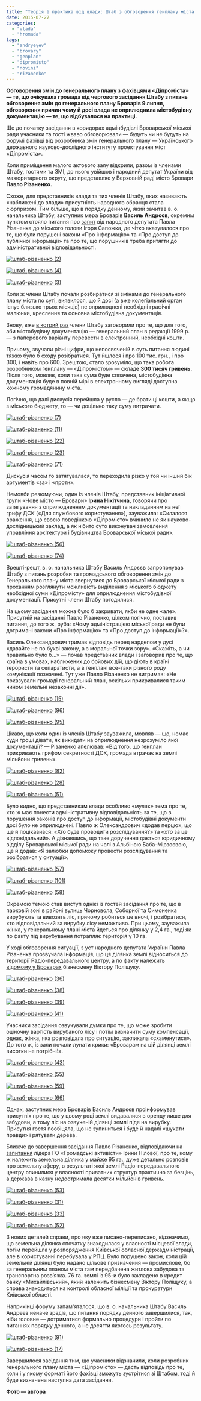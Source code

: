 ```yaml
---
title: "Теорія і практика від влади: Штаб з обговорення генплану міста змушують «топтатися на місці»"
date: 2015-07-27
categories: 
  - "vlada"
  - "hromada"
tags: 
  - "andryeyev"
  - "brovary"
  - "genplan"
  - "dipromisto"
  - "novini"
  - "rizanenko"
---
```


**Обговорення змін до генерального плану з фахівцями «Діпроміста» — те, що очікувала громада від чергового засідання Штабу з питань обговорення змін до генерального плану Броварів 9 липня, обговорення причин чому й досі влада не оприлюднила містобудівну документацію — те, що відбувалося на практиці.**

Ще до початку засідання в коридорах адмінбудівлі Броварської міської ради учасники та гості жваво обговорювали — будуть чи не будуть на форумі фахівці від розробника змін генерального плану — Українського державного науково-дослідного інституту проектування міст «Діпроміста».

Коли приміщення малого актового залу відкрили, разом із членами Штабу, гостями та ЗМІ, до нього увійшов і народний депутат України від мажоритарного округу, що представляє у Верховній раді місто Бровари **Павло Різаненко.**

Схоже, для представників влади та тих членів Штабу, яких називають «наближені до влади» присутність народного обранця стала сюрпризом. Тим більше, що в порядку денному, який зачитав в. о. начальника Штабу, заступник мера Броварів **Василь Андрєєв**, окремим пунктом стояло питання про [запит](https://mpz.brovary.org/vorozhinnya-na-genplan-dostup-do-dokumentiv-1999-roku-sprichiniv-100-pitan-do-dipromista/) від народного депутата Павла Різаненка до міського голови Ігоря Сапожка, де чітко вказувалося про те, що були порушені закони «Про інформацію» та «Про доступ до публічної інформації» та про те, що порушників треба притягти до адміністративної відповідальності.

[![штаб-різаненко (2)](https://mpz.brovary.org/wp-content/uploads/2015/07/shtab-rizanenko-2.jpg)](https://mpz.brovary.org/wp-content/uploads/2015/07/shtab-rizanenko-2.jpg)

[![штаб-різаненко (4)](https://mpz.brovary.org/wp-content/uploads/2015/07/shtab-rizanenko-4.jpg)](https://mpz.brovary.org/wp-content/uploads/2015/07/shtab-rizanenko-4.jpg)

[![штаб-різаненко (3)](https://mpz.brovary.org/wp-content/uploads/2015/07/shtab-rizanenko-3.jpg)](https://mpz.brovary.org/wp-content/uploads/2015/07/shtab-rizanenko-3.jpg)

Коли ж члени Штабу почали розбиратися зі змінами до генерального плану міста по суті, виявилося, що й досі (а вже колегіальний орган існує близько трьох місяців) не оприлюднені необхідні графічні малюнки, креслення та основна містобудівна документація.

Знову, вже [в котрий раз](https://mpz.brovary.org/dostup-do-genplanu-za-10-tisyach-griven-chi-pogoditsya-vlada-na-noviy-variant-znyattya-grifu-dsk/) члени Штабу заговорили про те, що для того, аби містобудівну документацію — генеральний план в редакції 1999 р. — з паперового варіанту перевести в електронний, необхідні кошти.

Причому, звучали різні цифри, що непосвяченій в суть питання людині тяжко було б сходу розібратися. Тут йшлося і про 100 тис. грн., і про 300, і навіть про 600. Зрештою, стало зрозуміло, що така робота розробником генплану — «Діпромістом» — складе **300 тисяч гривень.** Після того, мовляв, коли така сума буде сплачена, містобудівна документація буде в повній мірі в електронному вигляді доступна кожному громадянину міста.

Логічно, що далі дискусія перейшла у русло — де брати ці кошти, а якщо з міського бюджету, то — чи доцільно таку суму витрачати.

[![штаб-різаненко (7)](https://mpz.brovary.org/wp-content/uploads/2015/07/shtab-rizanenko-7.jpg)](https://mpz.brovary.org/wp-content/uploads/2015/07/shtab-rizanenko-7.jpg)

[![штаб-різаненко (11)](https://mpz.brovary.org/wp-content/uploads/2015/07/shtab-rizanenko-11.jpg)](https://mpz.brovary.org/wp-content/uploads/2015/07/shtab-rizanenko-11.jpg)

[![штаб-різаненко (22)](https://mpz.brovary.org/wp-content/uploads/2015/07/shtab-rizanenko-22.jpg)](https://mpz.brovary.org/wp-content/uploads/2015/07/shtab-rizanenko-22.jpg)

[![штаб-різаненко (23)](https://mpz.brovary.org/wp-content/uploads/2015/07/shtab-rizanenko-23.jpg)](https://mpz.brovary.org/wp-content/uploads/2015/07/shtab-rizanenko-23.jpg)

[![штаб-різаненко (71)](https://mpz.brovary.org/wp-content/uploads/2015/07/shtab-rizanenko-71.jpg)](https://mpz.brovary.org/wp-content/uploads/2015/07/shtab-rizanenko-71.jpg)

Дискусія часом то затягувалася, то переходила різко у той чи інший бік аргументів «за» і «проти».

Немовби резюмуючи, один із членів Штабу, представник ініціативної групи «Нове місто — Бровари» **Ірина Нікітчина,** говорячи про затягування з оприлюдненням документації та накладанням на неї грифу ДСК («Для службового користування»), зауважила: «Склалося враження, що своєю поведінкою «Діпромісто» вчинило не як науково-дослідницький заклад, а як нібито суто виконувач замовлення управління архітектури і будівництва Броварської міської ради».

[![штаб-різаненко (56)](https://mpz.brovary.org/wp-content/uploads/2015/07/shtab-rizanenko-56.jpg)](https://mpz.brovary.org/wp-content/uploads/2015/07/shtab-rizanenko-56.jpg)

[![штаб-різаненко (74)](https://mpz.brovary.org/wp-content/uploads/2015/07/shtab-rizanenko-74.jpg)](https://mpz.brovary.org/wp-content/uploads/2015/07/shtab-rizanenko-74.jpg)

Врешті-решт, в. о. начальника Штабу Василь Андрєєв запропонував Штабу з питань розробки та громадського обговорення змін до Генерального плану міста звернутися до Броварської міської ради з проханням розглянути можливість виділення з міського бюджету необхідної суми «Діпромісту» для оприлюднення містобудівної документації. Присутні члени Штабу погодилися.

На цьому засідання можна було б закривати, якби не одне «але». Присутній на засіданні Павло Різаненко, цілком логічно, поставив питання, до того ж, руба: «Чому адміністрацією міської ради не були дотримані закони «Про інформацію» та «Про доступ до інформації»?».

Василь Олександрович тримав відповідь перед нардепом у дусі «давайте не по букві закону, а з моральної точки зору». «Скажіть, а чи правильно було б…» — почав представник влади і заговорив про те, що країна в умовах, наближених до бойових дій, що діють в країні терористи та сепаратисти, а в генплані все-таки різного роду комунікації позначені. Тут уже Павло Різаненко не витримав: «Не показували громаді генеральний план, оскільки прикривалися таким чином земельні незаконні дії».

[![штаб-різаненко (15)](https://mpz.brovary.org/wp-content/uploads/2015/07/shtab-rizanenko-15.jpg)](https://mpz.brovary.org/wp-content/uploads/2015/07/shtab-rizanenko-15.jpg)

[![штаб-різаненко (96)](https://mpz.brovary.org/wp-content/uploads/2015/07/shtab-rizanenko-96.jpg)](https://mpz.brovary.org/wp-content/uploads/2015/07/shtab-rizanenko-96.jpg)

[![штаб-різаненко (95)](https://mpz.brovary.org/wp-content/uploads/2015/07/shtab-rizanenko-95.jpg)](https://mpz.brovary.org/wp-content/uploads/2015/07/shtab-rizanenko-95.jpg)

Цікаво, що коли один із членів Штабу зауважила, мовляв — що, немає куди гроші дівати, як викидати на оприлюднення незрозуміло якої документації? — Різаненко апелював: «Від того, що генплан прикривають грифом секретності ДСК, громада втрачає на землі мільйони гривень».

[![штаб-різаненко (82)](https://mpz.brovary.org/wp-content/uploads/2015/07/shtab-rizanenko-82.jpg)](https://mpz.brovary.org/wp-content/uploads/2015/07/shtab-rizanenko-82.jpg)

[![штаб-різаненко (28)](https://mpz.brovary.org/wp-content/uploads/2015/07/shtab-rizanenko-28.jpg)](https://mpz.brovary.org/wp-content/uploads/2015/07/shtab-rizanenko-28.jpg)

[![штаб-різаненко (51)](https://mpz.brovary.org/wp-content/uploads/2015/07/shtab-rizanenko-51.jpg)](https://mpz.brovary.org/wp-content/uploads/2015/07/shtab-rizanenko-51.jpg)

Було видно, що представникам влади особливо «муляє» тема про те, хто ж має понести адміністративну відповідальність за те, що в порушення законів про доступ до інформації, містобудівні документи досі було не оприлюднені. Павло ж Олександрович «додав перцю», що ще й поцікавився: «Хто буде проводити розслідування?» та «хто за це відповідальний». А дізнавшись, що таке доручення дається юридичному відділу Броварської міської ради на чолі з Альбіною Баба-Мірзоєвою, ще й додав: «Я залюбки допоможу провести розслідування та розібратися у ситуації».

[![штаб-різаненко (57)](https://mpz.brovary.org/wp-content/uploads/2015/07/shtab-rizanenko-57.jpg)](https://mpz.brovary.org/wp-content/uploads/2015/07/shtab-rizanenko-57.jpg)

[![штаб-різаненко (101)](https://mpz.brovary.org/wp-content/uploads/2015/07/shtab-rizanenko-101.jpg)](https://mpz.brovary.org/wp-content/uploads/2015/07/shtab-rizanenko-101.jpg)

[![штаб-різаненко (58)](https://mpz.brovary.org/wp-content/uploads/2015/07/shtab-rizanenko-58.jpg)](https://mpz.brovary.org/wp-content/uploads/2015/07/shtab-rizanenko-58.jpg)

Окремою темою став виступ однієї із гостей засідання про те, що в парковій зоні в районі вулиць Чорновола, Соборної та Симоненка вирубують та вивозять ліс, причому робиться це вночі, і розібратися, хто відповідальний за вирубку лісу неможливо. При цьому, зауважила жінка, у генеральному плані міста йдеться про ділянку у 2,4 га., тоді як по факту під вирубування потрапляє територія у 10 га.

У ході обговорення ситуації, з уст народного депутата України Павла Різаненка прозвучала інформація, що ця ділянка землі відноситься до території Радіо-передавального центру, а по факту належить [відомому у Броварах](https://mpz.brovary.org/brovari-proti-gulivera-bitva-za-misto-na-poli-boyu-ploshheyu-95-gektariv/) бізнесмену Віктору Поліщуку.

[![штаб-різаненко (36)](https://mpz.brovary.org/wp-content/uploads/2015/07/shtab-rizanenko-36.jpg)](https://mpz.brovary.org/wp-content/uploads/2015/07/shtab-rizanenko-36.jpg)

[![штаб-різаненко (38)](https://mpz.brovary.org/wp-content/uploads/2015/07/shtab-rizanenko-38.jpg)](https://mpz.brovary.org/wp-content/uploads/2015/07/shtab-rizanenko-38.jpg)

[![штаб-різаненко (39)](https://mpz.brovary.org/wp-content/uploads/2015/07/shtab-rizanenko-39.jpg)](https://mpz.brovary.org/wp-content/uploads/2015/07/shtab-rizanenko-39.jpg)

[![штаб-різаненко (41)](https://mpz.brovary.org/wp-content/uploads/2015/07/shtab-rizanenko-41.jpg)](https://mpz.brovary.org/wp-content/uploads/2015/07/shtab-rizanenko-41.jpg)

Учасники засідання озвучували думки про те, що може зробити оціночну вартість вирубаного лісу і потім визначити суму компенсації, однак, жінка, яка розповідала про ситуацію, закликала «схаменутися». До того ж, із зали почали лунати крики: «Броварам на цій ділянці землі висотки не потрібні!».

[![штаб-різаненко (43)](https://mpz.brovary.org/wp-content/uploads/2015/07/shtab-rizanenko-43.jpg)](https://mpz.brovary.org/wp-content/uploads/2015/07/shtab-rizanenko-43.jpg)

[![штаб-різаненко (55)](https://mpz.brovary.org/wp-content/uploads/2015/07/shtab-rizanenko-55.jpg)](https://mpz.brovary.org/wp-content/uploads/2015/07/shtab-rizanenko-55.jpg)

[![штаб-різаненко (59)](https://mpz.brovary.org/wp-content/uploads/2015/07/shtab-rizanenko-59.jpg)](https://mpz.brovary.org/wp-content/uploads/2015/07/shtab-rizanenko-59.jpg)

[![штаб-різаненко (66)](https://mpz.brovary.org/wp-content/uploads/2015/07/shtab-rizanenko-66.jpg)](https://mpz.brovary.org/wp-content/uploads/2015/07/shtab-rizanenko-66.jpg)

Однак, заступник мера Броварів Василь Андрєєв проінформував присутніх про те, що у цьому році землі видавалися в оренду лише для забудови, а тому ліс на озвученій ділянці землі піде на вирубку. Присутня гостя пообіцяла, що не зупиниться і буде й надалі «шукати правди» і рятувати дерева.

Ближче до завершення засідання Павло Різаненко, відповідаючи на [запитання](https://mpz.brovary.org/stadion-litsej-teatr-shtab-po-rozrobtsi-zmin-do-genplanu-brovariv-nareshti-perejshov-do-suti/) лідера ГО «Громадські активісти» Ірини Нілової, про те, кому ж належить земельна ділянка у майже 95 га., дуже детально розповів про земельну аферу, в результаті якої землі Радіо-передавального центру опинилися у власності приватних структур практично за безцінь, а держава в казну недоотримала десятки мільйонів гривень.

[![штаб-різаненко (53)](https://mpz.brovary.org/wp-content/uploads/2015/07/shtab-rizanenko-53.jpg)](https://mpz.brovary.org/wp-content/uploads/2015/07/shtab-rizanenko-53.jpg)

[![штаб-різаненко (31)](https://mpz.brovary.org/wp-content/uploads/2015/07/shtab-rizanenko-31.jpg)](https://mpz.brovary.org/wp-content/uploads/2015/07/shtab-rizanenko-31.jpg)

[![штаб-різаненко (33)](https://mpz.brovary.org/wp-content/uploads/2015/07/shtab-rizanenko-33.jpg)](https://mpz.brovary.org/wp-content/uploads/2015/07/shtab-rizanenko-33.jpg)

[![штаб-різаненко (52)](https://mpz.brovary.org/wp-content/uploads/2015/07/shtab-rizanenko-52.jpg)](https://mpz.brovary.org/wp-content/uploads/2015/07/shtab-rizanenko-52.jpg)

З нових деталей справи, про яку вже писано-переписано, відзначимо, що земельна ділянка спочатку знаходилася у власності місцевої влади, потім перейшла у розпорядження Київської обласної держадміністрації, але в користуванні перебувала у РПЦ. Було порушено закон, коли цій земельній ділянці було надано цільове призначення — промислове, бо за генеральним планом міста там передбачена житлова забудова та транспортна розв’язка. 76 га. землі із 95-и було закладено в кредит банку «Михайлівський», який належить бізнесмену Віктору Поліщуку, а справа знаходиться на контролі обласної міліції та прокуратури Київської області.

Наприкінці форуму запам'яталося, що в. о. начальника Штабу Василь Андрєєв неначе зрадів, що питання порядку денного завершилися, так, ніби головне — дотриматися формально процедури і пройти по питаннях порядку денного, а не досягти якогось результату.

[![штаб-різаненко (91)](https://mpz.brovary.org/wp-content/uploads/2015/07/shtab-rizanenko-91.jpg)](https://mpz.brovary.org/wp-content/uploads/2015/07/shtab-rizanenko-91.jpg)

[![штаб-різаненко (17)](https://mpz.brovary.org/wp-content/uploads/2015/07/shtab-rizanenko-17.jpg)](https://mpz.brovary.org/wp-content/uploads/2015/07/shtab-rizanenko-17.jpg)

Завершилося засідання тим, що учасники відзначили, коли розробник генерального плану міста — «Діпромісто» — дасть відповідь про те, коли і у якому форматі його фахівці зможуть зустрітися зі Штабом, тоді й буде визначена наступна дата засідання.

**Фото — автора**
